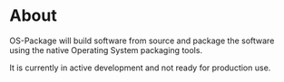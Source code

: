 # About

OS-Package will build software from source and package the software using the native Operating System packaging tools.

It is currently in active development and not ready for production use.

